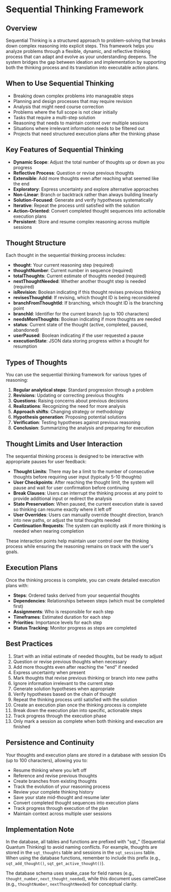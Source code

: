 # Sequential Thinking Framework

## Overview

Sequential Thinking is a structured approach to problem-solving that breaks down complex reasoning into explicit steps. This framework helps you analyze problems through a flexible, dynamic, and reflective thinking process that can adapt and evolve as your understanding deepens. The system bridges the gap between ideation and implementation by supporting both the thinking process and its translation into executable action plans.

## When to Use Sequential Thinking

- Breaking down complex problems into manageable steps
- Planning and design processes that may require revision
- Analysis that might need course correction
- Problems where the full scope is not clear initially
- Tasks that require a multi-step solution
- Reasoning that needs to maintain context over multiple sessions
- Situations where irrelevant information needs to be filtered out
- Projects that need structured execution plans after the thinking phase

## Key Features of Sequential Thinking

- **Dynamic Scope**: Adjust the total number of thoughts up or down as you progress
- **Reflective Process**: Question or revise previous thoughts
- **Extensible**: Add more thoughts even after reaching what seemed like the end
- **Exploratory**: Express uncertainty and explore alternative approaches
- **Non-Linear**: Branch or backtrack rather than always building linearly
- **Solution-Focused**: Generate and verify hypotheses systematically
- **Iterative**: Repeat the process until satisfied with the solution
- **Action-Oriented**: Convert completed thought sequences into actionable execution plans
- **Persistent**: Store and resume complex reasoning across multiple sessions

## Thought Structure

Each thought in the sequential thinking process includes:

- **thought**: Your current reasoning step (required)
- **thoughtNumber**: Current number in sequence (required)
- **totalThoughts**: Current estimate of thoughts needed (required)
- **nextThoughtNeeded**: Whether another thought step is needed (required)
- **isRevision**: Boolean indicating if this thought revises previous thinking
- **revisesThoughtId**: If revising, which thought ID is being reconsidered
- **branchFromThoughtId**: If branching, which thought ID is the branching point
- **branchId**: Identifier for the current branch (up to 100 characters)
- **needsMoreThoughts**: Boolean indicating if more thoughts are needed
- **status**: Current state of the thought (active, completed, paused, abandoned)
- **userPaused**: Boolean indicating if the user requested a pause
- **executionState**: JSON data storing progress within a thought for resumption

## Types of Thoughts

You can use the sequential thinking framework for various types of reasoning:

1. **Regular analytical steps**: Standard progression through a problem
2. **Revisions**: Updating or correcting previous thoughts
3. **Questions**: Raising concerns about previous decisions
4. **Realizations**: Recognizing the need for more analysis
5. **Approach shifts**: Changing strategy or methodology
6. **Hypothesis generation**: Proposing potential solutions
7. **Verification**: Testing hypotheses against previous reasoning
8. **Conclusion**: Summarizing the analysis and preparing for execution

## Thought Limits and User Interaction

The sequential thinking process is designed to be interactive with appropriate pauses for user feedback:

- **Thought Limits**: There may be a limit to the number of consecutive thoughts before requiring user input (typically 5-10 thoughts)
- **User Checkpoints**: After reaching the thought limit, the system will pause and wait for user confirmation before continuing
- **Break Clauses**: Users can interrupt the thinking process at any point to provide additional input or redirect the analysis
- **State Preservation**: When paused, the current execution state is saved so thinking can resume exactly where it left off
- **User Overrides**: Users can manually override thought direction, branch into new paths, or adjust the total thoughts needed
- **Continuation Requests**: The system can explicitly ask if more thinking is needed when nearing completion

These interaction points help maintain user control over the thinking process while ensuring the reasoning remains on track with the user's goals.

## Execution Plans

Once the thinking process is complete, you can create detailed execution plans with:

- **Steps**: Ordered tasks derived from your sequential thoughts
- **Dependencies**: Relationships between steps (which must be completed first)
- **Assignments**: Who is responsible for each step
- **Timeframes**: Estimated duration for each step
- **Priorities**: Importance levels for each step
- **Status Tracking**: Monitor progress as steps are completed

## Best Practices

1. Start with an initial estimate of needed thoughts, but be ready to adjust
2. Question or revise previous thoughts when necessary
3. Add more thoughts even after reaching the "end" if needed
4. Express uncertainty when present
5. Mark thoughts that revise previous thinking or branch into new paths
6. Ignore information irrelevant to the current step
7. Generate solution hypotheses when appropriate
8. Verify hypotheses based on the chain of thought
9. Repeat the thinking process until satisfied with the solution
10. Create an execution plan once the thinking process is complete
11. Break down the execution plan into specific, actionable steps
12. Track progress through the execution phase
13. Only mark a session as complete when both thinking and execution are finished

## Persistence and Continuity

Your thoughts and execution plans are stored in a database with session IDs (up to 100 characters), allowing you to:

- Resume thinking where you left off
- Reference and revise previous thoughts
- Create branches from existing thoughts
- Track the evolution of your reasoning process
- Review your complete thinking history
- Save your state mid-thought and resume later
- Convert completed thought sequences into execution plans
- Track progress through execution of the plan
- Maintain context across multiple user sessions

## Implementation Note

In the database, all tables and functions are prefixed with "sqt\_" (Sequential Quantum Thinking) to avoid naming conflicts. For example, thoughts are stored in the `sqt_thoughts` table and sessions in the `sqt_sessions` table. When using the database functions, remember to include this prefix (e.g., `sqt_add_thought()`, `sqt_get_active_thought()`).

The database schema uses snake_case for field names (e.g., `thought_number`, `next_thought_needed`), while this document uses camelCase (e.g., `thoughtNumber`, `nextThoughtNeeded`) for conceptual clarity.
